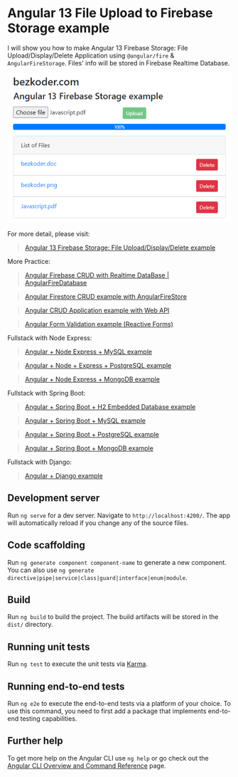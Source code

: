 # Angular 13 File Upload to Firebase Storage example

I will show you how to make Angular 13 Firebase Storage: File Upload/Display/Delete Application using `@angular/fire` & `AngularFireStorage`. Files' info will be stored in Firebase Realtime Database.

![angular-13-firebase-storage-file-upload-example](angular-13-firebase-storage-file-upload-example.png)

For more detail, please visit:
> [Angular 13 Firebase Storage: File Upload/Display/Delete example](https://www.bezkoder.com/angular-13-firebase-storage/)

More Practice:
> [Angular Firebase CRUD with Realtime DataBase | AngularFireDatabase](https://www.bezkoder.com/angular-13-firebase-crud/)

> [Angular Firestore CRUD example with AngularFireStore](https://www.bezkoder.com/angular-13-firestore-crud-angularfirestore/)

> [Angular CRUD Application example with Web API](https://www.bezkoder.com/angular-12-crud-app/)

> [Angular Form Validation example (Reactive Forms)](https://www.bezkoder.com/angular-12-form-validation/)

Fullstack with Node Express:
> [Angular + Node Express + MySQL example](https://www.bezkoder.com/angular-12-node-js-express-mysql/)

> [Angular + Node + Express + PostgreSQL example](https://www.bezkoder.com/angular-12-node-js-express-postgresql/)

> [Angular + Node Express + MongoDB example](https://www.bezkoder.com/angular-12-mongodb-node-js-express/)

Fullstack with Spring Boot:
> [Angular + Spring Boot + H2 Embedded Database example](https://www.bezkoder.com/angular-12-spring-boot-crud/)

> [Angular + Spring Boot + MySQL example](https://www.bezkoder.com/angular-12-spring-boot-mysql/)

> [Angular + Spring Boot + PostgreSQL example](https://www.bezkoder.com/angular-12-spring-boot-postgresql/)

> [Angular + Spring Boot + MongoDB example](https://www.bezkoder.com/angular-12-spring-boot-mongodb/)

Fullstack with Django:

> [Angular + Django example](https://www.bezkoder.com/django-angular-12-crud-rest-framework/)

## Development server

Run `ng serve` for a dev server. Navigate to `http://localhost:4200/`. The app will automatically reload if you change any of the source files.

## Code scaffolding

Run `ng generate component component-name` to generate a new component. You can also use `ng generate directive|pipe|service|class|guard|interface|enum|module`.

## Build

Run `ng build` to build the project. The build artifacts will be stored in the `dist/` directory.

## Running unit tests

Run `ng test` to execute the unit tests via [Karma](https://karma-runner.github.io).

## Running end-to-end tests

Run `ng e2e` to execute the end-to-end tests via a platform of your choice. To use this command, you need to first add a package that implements end-to-end testing capabilities.

## Further help

To get more help on the Angular CLI use `ng help` or go check out the [Angular CLI Overview and Command Reference](https://angular.io/cli) page.
